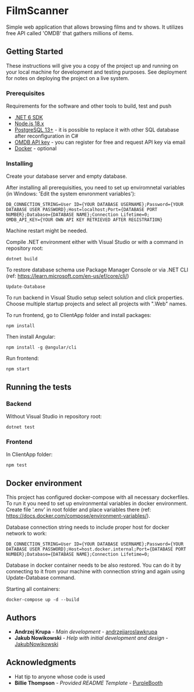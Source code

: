 # FilmScanner

Simple web application that allows browsing films and tv shows. It utilizes free API called 'OMDB' that gathers millions of items.

## Getting Started

These instructions will give you a copy of the project up and running on
your local machine for development and testing purposes. See deployment
for notes on deploying the project on a live system.

### Prerequisites

Requirements for the software and other tools to build, test and push 
- [.NET 6 SDK](https://dotnet.microsoft.com/en-us/download/dotnet/6.0)
- [Node.js 18.x](https://nodejs.org/en/)
- [PostgreSQL 13+](https://www.postgresql.org/download/) - it is possible to replace it with other SQL database after reconfiguration in C#
- [OMDB API key](https://www.omdbapi.com/apikey.aspx) - you can register for free and request API key via email
- [Docker](https://www.docker.com/) - optional

### Installing

Create your database server and empty database.

After installing all prerequisities, you need to set up enviromnetal variables (in Windows: 'Edit the system envronment variables'):

    DB_CONNECTION_STRING=User ID={YOUR DATABASE USERNAME};Password={YOUR DATABASE USER PASSWORD};Host=localhost;Port={DATABASE PORT NUMBER};Database={DATABASE NAME};Connection Lifetime=0;
    OMDB_API_KEY={YOUR OWN API KEY RETRIEVED AFTER REGISTRATION}

Machine restart might be needed.

Compile .NET environment either with Visual Studio or with a command in repository root:

    dotnet build

To restore database schema use Package Manager Console or via .NET CLI (ref: https://learn.microsoft.com/en-us/ef/core/cli/)

    Update-Database

To run backend in Visual Studio setup select solution and click properties. Choose multiple startup projects and select all projects with ".Web" names.

To run frontend, go to ClientApp folder and install packages:

    npm install

Then install Angular:

    npm install -g @angular/cli
    
Run frontend:

    npm start

## Running the tests

### Backend

Without Visual Studio in repository root:

    dotnet test
    
### Frontend

In ClientApp folder:

    npm test

## Docker environment

This project has configured docker-compose with all necessary dockerfiles. To run it you need to set up environmental variables in docker environment.
Create file '.env' in root folder and place variables there (ref: https://docs.docker.com/compose/environment-variables/).

Database connection string needs to include proper host for docker network to work:

    DB_CONNECTION_STRING=User ID={YOUR DATABASE USERNAME};Password={YOUR DATABASE USER PASSWORD};Host=host.docker.internal;Port={DATABASE PORT NUMBER};Database={DATABASE NAME};Connection Lifetime=0;

Database in docker container needs to be also restored. You can do it by connecting to it from your machine with connection string and again using Update-Database command.

Starting all containers:

    docker-compose up -d --build

## Authors

  - **Andrzej Krupa** - *Main development* -
    [andrzejjaroslawkrupa](https://github.com/andrzejjaroslawkrupa)
  - **Jakub Nowikowski** - *Help with initial development and design* - 
    [JakubNowikowski](https://github.com/JakubNowikowski)

## Acknowledgments

  - Hat tip to anyone whose code is used
  - **Billie Thompson** - *Provided README Template* -
    [PurpleBooth](https://github.com/PurpleBooth)
